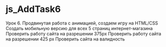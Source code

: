 # js_AddTask6

Урок 6. Продвинутая работа с анимацией, создаем игру на HTML/CSS
Создать мобильную версию для всех 5 страниц интернет-магазина
Проверить работу сайта на разрешении 375px
Проверить работу сайта на разрешении 425 px
Проверить сайта на валидность

